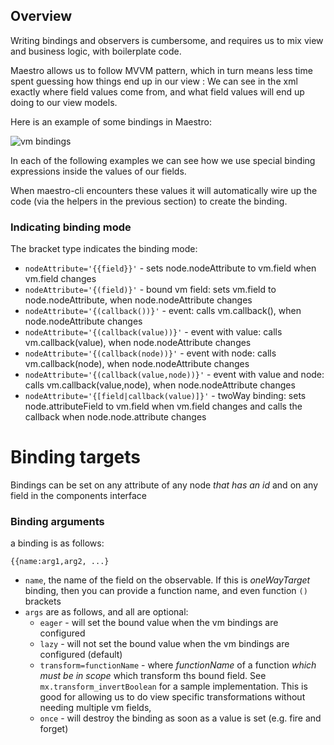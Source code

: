 ## Overview

Writing bindings and observers is cumbersome, and requires us to mix view and business logic, with boilerplate code.

Maestro allows us to follow MVVM pattern, which in turn means less time spent guessing how things end up in our view : We can see in the xml exactly where field values come from, and what field values will end up doing to our view models.

Here is an example of some bindings in Maestro:

![vm bindings](vm.png "Typical bindings")

In each of the following examples we can see how we use special binding expressions inside the values of our fields.

When maestro-cli encounters these values it will automatically wire up the code (via the helpers in the previous section) to create the binding.

### Indicating binding mode

The bracket type indicates the binding mode:

 - `nodeAttribute='{{field}}'` - sets node.nodeAttribute to vm.field when vm.field changes
 - `nodeAttribute='{(field)}'` - bound vm field: sets vm.field to node.nodeAttribute, when node.nodeAttribute changes
 - `nodeAttribute='{(callback())}'` - event: calls vm.callback(), when node.nodeAttribute changes
 - `nodeAttribute='{(callback(value))}'` - event with value: calls vm.callback(value), when node.nodeAttribute changes
 - `nodeAttribute='{(callback(node))}'` - event with node: calls vm.callback(node), when node.nodeAttribute changes
 - `nodeAttribute='{(callback(value,node))}'` - event with value and node: calls vm.callback(value,node), when node.nodeAttribute changes
 - `nodeAttribute='{[field|callback(value)]}'` - twoWay binding: sets node.attributeField to vm.field when vm.field changes and calls the callback when node.node.attribute changes

# Binding targets
Bindings can be set on any attribute of any node *that has an id* and on any field in the components interface

### Binding arguments

a binding is as follows:

`{{name:arg1,arg2, ...}`

 - `name`, the name of the field on the observable. If this is _oneWayTarget_ binding, then you can provide a function name, and even function `()` brackets
 - `args` are as follows, and all are optional:
   - `eager` - will set the bound value when the vm bindings are configured
   - `lazy` - will not set the bound value when the vm bindings are configured (default)
   - `transform=functionName` - where _functionName_ of a function *which must be in scope* which transform ths bound field. See `mx.transform_invertBoolean` for a sample implementation. This is good for allowing us to do view specific transformations without needing multiple vm fields,
   - `once` - will destroy the binding as soon as a value is set (e.g. fire and forget)
